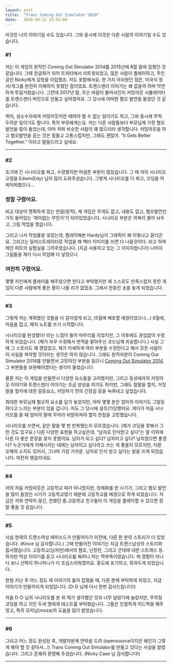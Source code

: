 ```yaml
---
layout: post
title:  "Trans Coming Out Simulator 2018"
date:   2018-09-22 22:51:00
---
```


이것은 나의 이야기일 수도 있습니다. 그와 동시에 이것은 다른 사람의 이야기일 수도 있습니다.


### #1

저는 이 게임의 원작인 Coming Out Simulator 2014를 2015년에 8월 말에 접했던 것 같습니다. 그때 한글화가 되어 트위터에서 리트윗되었고,  많은 사람이 플레이하고, 주인공인 Nicky에게 감정을 이입했죠. 저도 포함해서요. 한 가지 아쉬웠던 점은, 미국식 정서/개그를 완전히 이해하지 못했던 점이었죠. 트랜스젠더 이야기는 왜 없을까 하며 막연하게 투덜거렸습니다. 그런데 2017년 말, 무슨 바람이 불어서인지 커밍아웃 시뮬레이터를 트랜스젠더 버전으로 만들고 싶어졌어요. 그 당시에 어떠한 혐오 발언을 들었던 것 같습니다.


퀴어, 성소수자에게 커밍아웃이란 떼려야 뗄 수 없는 일이기도 하고, 그와 동시에 무척 두려운 일이기도 합니다.  특히 부모에게는요. 저는 다른 사람들보다 부모님께 가장 혐오 발언을 많이 들었는데, 아마 저와 비슷한 사람이 꽤 많으리라 생각합니다. 커밍아웃을 하고 혐오발언을 듣는 것은 힘들고 고통스럽지만, 그래도 괜찮아. “It Gets Better Together.” 이라고 말씀드리고 싶네요.


- - -

### #2

초기에 긴 시나리오를 짜고, 수정했지만 어설픈 부분이 많았습니다. 그 때 저의 시나리오 교정을 Edwin(Edy) 님이 많이 도와주셨습니다. 그렇게 시나리오를 다 짜고, 코딩을 어찌어찌했으나... 

### 정말 구렸어요.


비교 대상이 명확하게 있는 만큼(원작), 제 게임은 무게도 없고, 내용도 없고, 혐오발언만 가득 들어있는 ‘재미없는 무언가’가 되어있었습니다. 시나리오 부분은 의욕이 줄어 놔두고, 그림 작업을 했습니다. 


그러고 나서 작업물을 넣었는데, 플레이해본 Hardy님이 그래픽이 왜 이렇냐고 묻더군요. 그리고는 일러스트레이터로 작업을 해 벡터 이미지를 쓰면 더 나을것이다. 라고 하며 메인 파트의 실험실을 그려주었습니다. (지금 사용하고 있는 그 이미지랍니다!)
나머지 그림들을 제가 다시 작업해 다 넣었으나

### 여전히 구렸어요.

몇몇 지인에게 플레이를 해주었으면 한다고 부탁했지만 제 스스로도 만족스럽지 못한 게임이 다른 사람에게 좋은 평이 나올 리가 없었죠.
그래서 한동안 손을 놓게 되었습니다.


- - -

### #3

그렇게 저는 계획했던 것들을 다 갈아엎게 되고, (5월에 배포할 예정이었으나…) 6월에, 마음을 잡고, 패치 노트를 쓰기 시작합니다.


시나리오를 완성했다! 라는 느낌이 들어 마무리를 지었지만, 그 이후에도 끊임없이 수정하게 되었습니다. (제가 자꾸 수정해서 번역을 맡아주신 코드님께 죄송합니다.) 사실 그때 그 스토리도 꽤 괜찮았고, 제가 미세하게 여러 부분을 수정한다고 해서 모든 사람이 이 사실을 파악할 것이라는 생각은 하지 않습니다. 그래도 원작자분이 Coming Out Simulator 2014를 만들면서 고민하던 부분을 읽으니 [Coming Out Simulator 2014](https://blog.ncase.me/coming-out-simulator-2014/),
그 부분들을 보완해야겠다는 생각이 들었습니다. 

물론 저는 이 게임을 만들면서 다양한 요소들을 고려했지만, 그리고 동성애자의 커밍아웃 이야기와 트랜스젠더 이야기는 조금 양상을 띠기도 하지만, 그래도 참말을 할지, 거짓말을 할지에 대한 갈등요소, 커밍하기 전의 긴장감 등을 녹여내고 싶었습니다.

최대한 부모님께 혐오적 요소를 담가 놓았지만, 아마 몇몇 분은 엄마의 이야기도 그럴듯하다고 느끼는 부분이 있을 겁니다. 저도 그 당시에 설득(?)당했어요. 게다가 처음 시나리오를 쓸 때 엄마의 말에 무어라 되받아쳐야 할지 한참을 고민했습니다.

시나리오를 쓰면서, 같은 말을 몇 번 반복했는지 모르겠습니다. (제가 코딩을 못해서 그런 것도 있구요.) 다른 다양한 표현을 하고싶은데, “남자로 인식받고 싶다”는 말 이외에 다른 더 좋은 문장을 찾지 못했어요. 남자가 되고 싶다? 남자이고 싶다? 남자였으면 좋겠다? 누군가에게 이해시키는 데에는 남자이고 싶다라고 쓰는 게 좋을지 모르지만, 다른 오해의 소지도 있어서, 그나마 가장 가까운. 남자로 인식 받고 싶다는 말을 쓰게 되었습니다. 여전히 헷갈리네요.


- - -


### #4

저의 처음 커밍아웃은 고등학교 때가 아니었지만, 정체화를 한 시기가, 그리고 혐오 발언을 많이 들었던 시기가 고등학교였기 때문에 고등학교를 배경으로 하게 되었습니다. 지금은 저와 연락이 끊긴, 친했던 중.고등학교 친구들이 이 게임을 플레이할 수 있으면 정말 좋을 것 같습니다.


- - -

### #5

사실 현재의 트랜스여성 에피소드가 만들어지기 이전에, 다른 한 분의 스토리가 더 있었습니다. (Knice 님 감사합니다.) 그때 만들어진 이야기는 지금 트랜스남성의 스토리와 흡사했습니다. 고등학교(남자반)에서의 혐오, 난장판, 그리고 군대에 대한 스트레스 등. 하지만 막상 이야기를 듣고 시나리오를 짜려니 저는 역부족이었습니다. 제 경험이 아니다 보니 선택지 하나하나가 다 조심스러워졌어요. 중도에 포기하고, 묵혀두게 되었습니다.

한참 지난 후 어느 정도 제 이야기의 틀이 잡혔을 때, 다른 분께 부탁하게 되었고, 지금 이야기가 만들어지게 되었답니다. (D-D 님께 다시 한번 감사드립니다!)

처음 D-D 님의 시나리오를 본 뒤 제가 생각했던 것과 너무 달랐기에 놀랐지만, 무작정 코딩을 하고 지인 두세 명에게 테스트를 부탁했습니다. 그들은 친절하게 피드백을 해주었고, 특히 모자님(moza)의 도움을 많이 받았습니다.


- - -

### #6

그리고 어느 정도 완성된 후, 개발자분께 연락을 드려 (opensource이지만 왜인지 그렇게 해야 할 것 같아서…!) Trans Coming Out Simulator를 만들고 있다는 사실을 알렸습니다. 그리고 흔쾌히 환영해 주셨습니다. (Nicky Case 님 감사합니다!)


- - -
